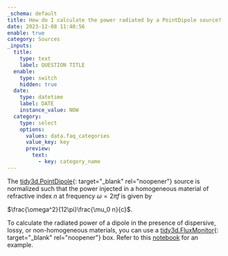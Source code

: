 ```yaml
---
_schema: default
title: How do I calculate the power radiated by a PointDipole source?
date: 2023-12-08 11:40:56
enable: true
category: Sources
_inputs:
  title:
    type: text
    label: QUESTION TITLE
  enable:
    type: switch
    hidden: true
  date:
    type: datetime
    label: DATE
    instance_value: NOW
  category:
    type: select
    options:
      values: data.faq_categories
      value_key: key
      preview:
        text:
          - key: category_name
---
```

The&nbsp;[tidy3d.PointDipole](https://docs.flexcompute.com/projects/tidy3d/en/latest/_autosummary/tidy3d.PointDipole.html){: target="_blank" rel="noopener"} source is normalized such that the power injected in a homogeneous material of refractive index&nbsp;$n$ at frequency $\omega = 2\pi f$&nbsp;is given by

$\frac{\omega^2}{12\pi}\frac{\mu_0 n}{c}$.​​​​​

To calculate the radiated power of a dipole in the presence of dispersive, lossy, or non-homogeneous materials, you can use a [tidy3d.FluxMonitor](https://docs.flexcompute.com/projects/tidy3d/en/latest/_autosummary/tidy3d.FluxMonitor.html){: target="_blank" rel="noopener"} box. Refer to this [notebook](https://www.flexcompute.com/tidy3d/examples/notebooks/BullseyeCavityPSO/) for an example.